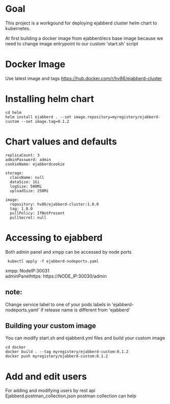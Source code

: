 # Goal
This project is a workgound for deploying ejabberd cluster helm chart to kubernetes.   

At first building a docker image from ejabberd/ecs base image
because we need to change image entrypoint to our custom 'start.sh' script

# Docker Image
  Use latest image and tags 
    https://hub.docker.com/r/hv86/ejabberd-cluster

# Installing helm chart
    cd helm   
    helm install ejabberd . --set image.repository=myregistery/ejabberd-custom --set image.tag=0.1.2

# Chart values and defaults

    replicaCount: 3    
    adminPassword: admin
    cookieName: ejabberdcookie
    
    storage:
      className: null
      dataSize: 1Gi
      logSize: 500Mi
      uploadSize: 250Mi
    
    image:
      repository: hv86/ejabberd-cluster:1.0.0
      tag: 1.0.0
      pullPolicy: IfNotPresent
      pullSecret: null
    

# Accessing to ejabberd
Both admin panel and xmpp can be accessed by node ports 

     kubectl apply -f ejabberd-nodeports.yaml     

   xmpp: NodeIP:30031  
   adminPanelhttps:  https://NODE_IP:30030/admin
    
 ## note:
 Change service label to one of your pods labels in 'ejabberd-nodeports.yaml' if release name is 
 different from 'ejabberd' 
 

## Building your custom image
You can modify start.sh and ejabberd.yml files and build your custom image

    cd docker
    docker build . --tag myregistery/ejabberd-custom:0.1.2
    docker push myregistery/ejabberd-custom:0.1.2

# Add and edit users 
 For adding and modifying users by rest api Ejabberd.postman_collection.json postman collection can help

